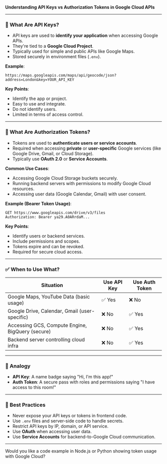 **Understanding API Keys vs Authorization Tokens in Google Cloud APIs**

---

### 🔑 What Are API Keys?

- API keys are used to **identify your application** when accessing Google APIs.
- They're tied to a **Google Cloud Project**.
- Typically used for simple and public APIs like Google Maps.
- Stored securely in environment files (`.env`).

**Example**:

```http
https://maps.googleapis.com/maps/api/geocode/json?address=London&key=YOUR_API_KEY
```

**Key Points**:

- Identify the app or project.
- Easy to use and integrate.
- Do not identify users.
- Limited in terms of access control.

---

### 🔐 What Are Authorization Tokens?

- Tokens are used to **authenticate users or service accounts**.
- Required when accessing **private** or **user-specific** Google services (like Google Drive, Gmail, or Cloud Storage).
- Typically use **OAuth 2.0** or **Service Accounts**.

**Common Use Cases**:

- Accessing Google Cloud Storage buckets securely.
- Running backend servers with permissions to modify Google Cloud resources.
- Accessing user data (Google Calendar, Gmail) with user consent.

**Example (Bearer Token Usage)**:

```http
GET https://www.googleapis.com/drive/v3/files
Authorization: Bearer ya29.A0ARrdaM...
```

**Key Points**:

- Identify users or backend services.
- Include permissions and scopes.
- Tokens expire and can be revoked.
- Required for secure cloud access.

---

### ✅ When to Use What?

| Situation                                        | Use API Key | Use Auth Token |
| ------------------------------------------------ | ----------- | -------------- |
| Google Maps, YouTube Data (basic usage)          | ✅ Yes       | ❌ No           |
| Google Drive, Calendar, Gmail (user-specific)    | ❌ No        | ✅ Yes          |
| Accessing GCS, Compute Engine, BigQuery (secure) | ❌ No        | ✅ Yes          |
| Backend server controlling cloud infra           | ❌ No        | ✅ Yes          |

---

### 🔎 Analogy

- **API Key**: A name badge saying "Hi, I'm this app!"
- **Auth Token**: A secure pass with roles and permissions saying "I have access to this room!"

---

### 📆 Best Practices

- Never expose your API keys or tokens in frontend code.
- Use `.env` files and server-side code to handle secrets.
- Restrict API keys by IP, domain, or API service.
- Use **OAuth** when accessing user data.
- Use **Service Accounts** for backend-to-Google Cloud communication.

---

Would you like a code example in Node.js or Python showing token usage with Google Cloud?

